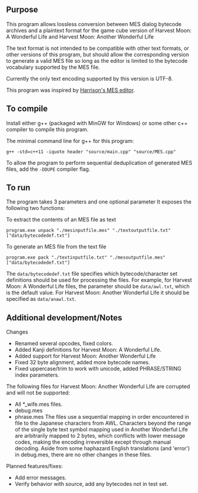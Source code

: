 ## Purpose
This program allows lossless conversion between MES dialog bytecode archives and a plaintext format
for the game cube version of Harvest Moon: A Wonderful Life and
Harvest Moon: Another Wonderful Life

The text format is not intended to be compatible with other text formats, or other versions of this program,
but should allow the corresponding version to generate a valid MES file so long as the editor is limited
to the bytecode vocabulary supported by the MES file.

Currently the only text encoding supported by this version is UTF-8.

This program was inspired by [Harrison's MES editor](https://github.com/harrison-h/.mes-Editor).

## To compile
Install either g++ (packaged with MinGW for Windows) or some other c++ compiler to compile this program.

The minimal command line for g++ for this program:
```
g++ -std=c++11 -iquote header "source/main.cpp" "source/MES.cpp"
```

To allow the program to perform sequential deduplication of generated MES files,
add the `-DDUPE` compiler flag.

## To run
The program takes 3 parameters and one optional parameter
It exposes the following two functions:

To extract the contents of an MES file as text
```
program.exe unpack "./mesinputfile.mes" "./textoutputfile.txt" ["data/bytecodedef.txt"]
```

To generate an MES file from the text file
```
program.exe pack "./textinputfile.txt" "./mesoutputfile.mes" ["data/bytecodedef.txt"]
```

The `data/bytecodedef.txt` file specifies which bytecode/character set definitions should be used for
processing the files. For example, for Harvest Moon: A Wonderful Life files, the parameter should be
`data/awl.txt`, which is the default value. For Harvest Moon: Another Wonderful Life it should be
specified as `data/anawl.txt`.

## Additional development/Notes
Changes
- Renamed several opcodes, fixed colors.
- Added Kanji definitions for Harvest Moon: A Wonderful Life.
- Added support for Harvest Moon: Another Wonderful Life
- Fixed 32 byte alignment, added more bytecode names.
- Fixed uppercase/trim to work with unicode, added PHRASE/STRING index parameters.

The following files for Harvest Moon: Another Wonderful Life are corrupted and will not be supported:
- All *_wife.mes files.
- debug.mes
- phrase.mes
The files use a sequential mapping in order encountered in file to the Japanese characters from AWL.
Characters beyond the range of the single byte text symbol mapping used in Another Wonderful Life are
arbitrarily mapped to 2 bytes, which conflicts with lower message codes, making the encoding irreversible
except through manual decoding. Aside from some haphazard English translations (and 'error') in debug.mes,
there are no other changes in these files.

Planned features/fixes:
- Add error messages.
- Verify behavior with source, add any bytecodes not in test set.